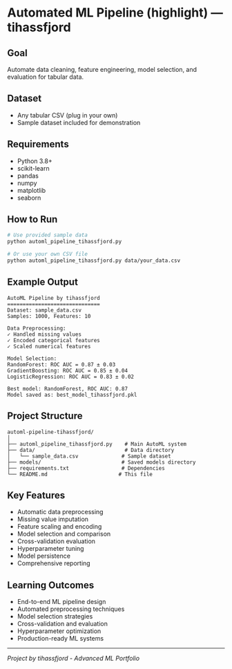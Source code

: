 # Automated ML Pipeline (highlight) — tihassfjord

## Goal
Automate data cleaning, feature engineering, model selection, and evaluation for tabular data.

## Dataset
- Any tabular CSV (plug in your own)
- Sample dataset included for demonstration

## Requirements
- Python 3.8+
- scikit-learn
- pandas
- numpy
- matplotlib
- seaborn

## How to Run
```bash
# Use provided sample data
python automl_pipeline_tihassfjord.py

# Or use your own CSV file
python automl_pipeline_tihassfjord.py data/your_data.csv
```

## Example Output
```
AutoML Pipeline by tihassfjord
==============================
Dataset: sample_data.csv
Samples: 1000, Features: 10

Data Preprocessing:
✓ Handled missing values
✓ Encoded categorical features  
✓ Scaled numerical features

Model Selection:
RandomForest: ROC AUC = 0.87 ± 0.03
GradientBoosting: ROC AUC = 0.85 ± 0.04
LogisticRegression: ROC AUC = 0.83 ± 0.02

Best model: RandomForest, ROC AUC: 0.87
Model saved as: best_model_tihassfjord.pkl
```

## Project Structure
```
automl-pipeline-tihassfjord/
│
├── automl_pipeline_tihassfjord.py    # Main AutoML system
├── data/                             # Data directory
│   └── sample_data.csv              # Sample dataset
├── models/                          # Saved models directory
├── requirements.txt                 # Dependencies
└── README.md                       # This file
```

## Key Features
- Automatic data preprocessing
- Missing value imputation
- Feature scaling and encoding
- Model selection and comparison
- Cross-validation evaluation
- Hyperparameter tuning
- Model persistence
- Comprehensive reporting

## Learning Outcomes
- End-to-end ML pipeline design
- Automated preprocessing techniques
- Model selection strategies
- Cross-validation and evaluation
- Hyperparameter optimization
- Production-ready ML systems

---
*Project by tihassfjord - Advanced ML Portfolio*
